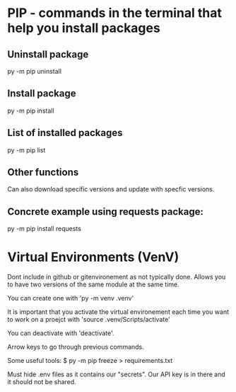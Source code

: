 # PIP - commands in the terminal that help you install packages


## Uninstall package
py -m pip uninstall

## Install package
py -m pip install 

## List of installed packages
py -m pip list

## Other functions
Can also download specific versions and update with specfic versions.

## Concrete example using requests package:

py -m pip install requests

# Virtual Environments (VenV)

Dont include in github or gitenvironement as not typically done. Allows you to have two versions of the same module at the same time.

You can create one with 'py -m venv .venv'

It is important that you activate the virtual environement each time you want to work on a proejct with  'source .venv/Scripts/activate'

You can deactivate with 'deactivate'.

Arrow keys to go through previous commands.

Some useful tools:
$ py -m pip freeze > requirements.txt

Must hide .env files as it contains our "secrets". Our API key is in there and it should not be shared.
